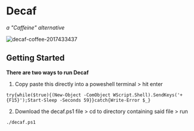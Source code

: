 # Decaf 
_a "Caffeine" alternative_

![decaf-coffee-2017433437](https://github.com/user-attachments/assets/bedc2347-743b-4949-ad32-204dc141fb07)

## Getting Started

**There are two ways to run Decaf**

1. Copy paste this directly into a poweshell terminal > hit enter
```
try{while($true){(New-Object -ComObject WScript.Shell).SendKeys('+{F15}');Start-Sleep -Seconds 59}}catch{Write-Error $_}
```

2. Download the decaf.ps1 file > cd to directory containing said file > run
```
./decaf.ps1
```
